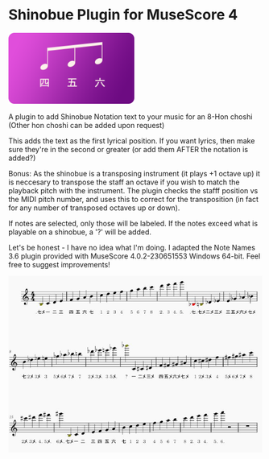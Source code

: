 # Shinobue Plugin for MuseScore 4
<img src="https://github.com/nebarnix/ShinobuePluginMuseScore4/blob/main/shinobue_notation_8hon/Shinobue_Notation.png" width="250">

A plugin to add Shinobue Notation text to your music for an 8-Hon choshi
(Other hon choshi can be added upon request)

This adds the text as the first lyrical position. If you want lyrics, then make sure they're in the second or greater (or add them AFTER the notation is added?)

Bonus: As the shinobue is a transposing instrument (it plays +1 octave up) it is neccesary to transpose the staff an octave if you wish to match the playback pitch with the instrument. The plugin checks the stafff position vs the MIDI pitch number, and uses this to correct for the transposition (in fact for any number of transposed octaves up or down). 

If notes are selected, only those will be labeled. If the notes exceed what is playable on a shinobue, a '?' will be added. 

Let's be honest - I have no idea what I'm doing. I adapted the Note Names 3.6 plugin provided with MuseScore 4.0.2-230651553 Windows 64-bit. Feel free to suggest improvements!

![image](https://github.com/nebarnix/ShinobuePluginMuseScore4/blob/main/Shinobue_Notation8_example.JPG)

